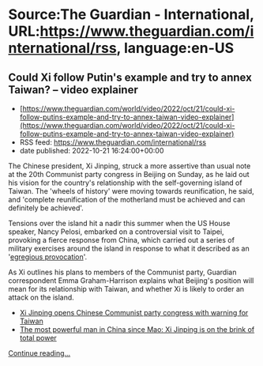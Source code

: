 # Source:The Guardian - International, URL:https://www.theguardian.com/international/rss, language:en-US

## Could Xi follow Putin's example and try to annex Taiwan? – video explainer
 - [https://www.theguardian.com/world/video/2022/oct/21/could-xi-follow-putins-example-and-try-to-annex-taiwan-video-explainer](https://www.theguardian.com/world/video/2022/oct/21/could-xi-follow-putins-example-and-try-to-annex-taiwan-video-explainer)
 - RSS feed: https://www.theguardian.com/international/rss
 - date published: 2022-10-21 16:24:00+00:00

<p>The Chinese president, Xi Jinping, struck a more assertive than usual note at the 20th Communist party congress in Beijing on Sunday, as he laid out his vision for the country's relationship with the self-governing island of Taiwan. The 'wheels of history' were moving towards reunification, he said, and 'complete reunification of the motherland must be achieved and can definitely be achieved'.</p><p>Tensions over the island hit a nadir this summer when the US House speaker, Nancy Pelosi, embarked on a controversial visit to Taipei, provoking a fierce response from China, which carried out a series of military exercises around the island in response to what it described as an '<a href="https://www.theguardian.com/environment/2022/aug/05/what-does-the-us-china-row-mean-for-climate-change-taiwan">egregious provocation</a>'.&nbsp;</p><p>As Xi outlines his plans to members of the Communist party, Guardian correspondent Emma Graham-Harrison explains what Beijing's position will mean for its relationship with Taiwan, and whether Xi is likely to order an attack on the island.</p><ul><li><a href="https://www.theguardian.com/world/2022/oct/16/xi-jinping-speech-opens-china-communist-party-congress">Xi Jinping opens Chinese Communist party congress with warning for Taiwan</a></li><li><a href="https://www.theguardian.com/world/2022/oct/15/china-xi-jinping-communist-party-congress">The most powerful man in China since Mao: Xi Jinping is on the brink of total power</a></li></ul> <a href="https://www.theguardian.com/world/video/2022/oct/21/could-xi-follow-putins-example-and-try-to-annex-taiwan-video-explainer">Continue reading...</a>

